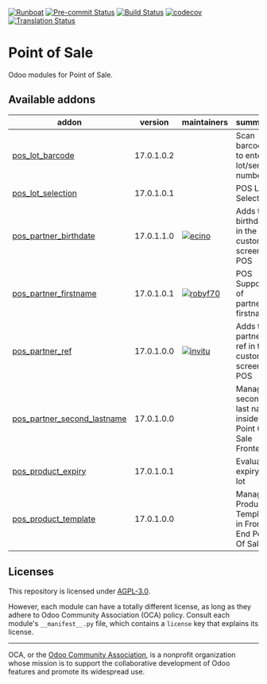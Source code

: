 
[![Runboat](https://img.shields.io/badge/runboat-Try%20me-875A7B.png)](https://runboat.odoo-community.org/builds?repo=OCA/pos&target_branch=17.0)
[![Pre-commit Status](https://github.com/OCA/pos/actions/workflows/pre-commit.yml/badge.svg?branch=17.0)](https://github.com/OCA/pos/actions/workflows/pre-commit.yml?query=branch%3A17.0)
[![Build Status](https://github.com/OCA/pos/actions/workflows/test.yml/badge.svg?branch=17.0)](https://github.com/OCA/pos/actions/workflows/test.yml?query=branch%3A17.0)
[![codecov](https://codecov.io/gh/OCA/pos/branch/17.0/graph/badge.svg)](https://codecov.io/gh/OCA/pos)
[![Translation Status](https://translation.odoo-community.org/widgets/pos-17-0/-/svg-badge.svg)](https://translation.odoo-community.org/engage/pos-17-0/?utm_source=widget)

<!-- /!\ do not modify above this line -->

# Point of Sale

Odoo modules for Point of Sale.

<!-- /!\ do not modify below this line -->

<!-- prettier-ignore-start -->

[//]: # (addons)

Available addons
----------------
addon | version | maintainers | summary
--- | --- | --- | ---
[pos_lot_barcode](pos_lot_barcode/) | 17.0.1.0.2 |  | Scan barcode to enter lot/serial numbers
[pos_lot_selection](pos_lot_selection/) | 17.0.1.0.1 |  | POS Lot Selection
[pos_partner_birthdate](pos_partner_birthdate/) | 17.0.1.1.0 | [![ecino](https://github.com/ecino.png?size=30px)](https://github.com/ecino) | Adds the birthdate in the customer screen of POS
[pos_partner_firstname](pos_partner_firstname/) | 17.0.1.0.1 | [![robyf70](https://github.com/robyf70.png?size=30px)](https://github.com/robyf70) | POS Support of partner firstname
[pos_partner_ref](pos_partner_ref/) | 17.0.1.0.0 | [![invitu](https://github.com/invitu.png?size=30px)](https://github.com/invitu) | Adds the partner ref in the customer screen of POS
[pos_partner_second_lastname](pos_partner_second_lastname/) | 17.0.1.0.0 |  | Manage second last name inside Point Of Sale Frontend
[pos_product_expiry](pos_product_expiry/) | 17.0.1.0.1 |  | Evaluate expiry of lot
[pos_product_template](pos_product_template/) | 17.0.1.0.0 |  | Manage Product Template in Front End Point Of Sale

[//]: # (end addons)

<!-- prettier-ignore-end -->

## Licenses

This repository is licensed under [AGPL-3.0](LICENSE).

However, each module can have a totally different license, as long as they adhere to Odoo Community Association (OCA)
policy. Consult each module's `__manifest__.py` file, which contains a `license` key
that explains its license.

----
OCA, or the [Odoo Community Association](http://odoo-community.org/), is a nonprofit
organization whose mission is to support the collaborative development of Odoo features
and promote its widespread use.
